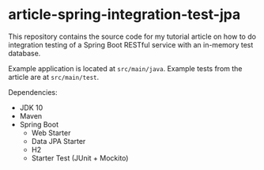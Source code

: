 # article-spring-integration-test-jpa

This repository contains the source code for my tutorial article on how to do integration testing of a Spring Boot RESTful service with an in-memory test database.

Example application is located at `src/main/java`. Example tests from the article are at `src/main/test`.

Dependencies:
- JDK 10
- Maven
- Spring Boot
  - Web Starter
  - Data JPA Starter
  - H2
  - Starter Test (JUnit + Mockito)